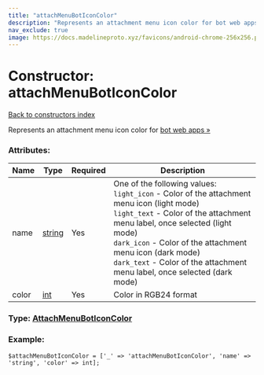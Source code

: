 ```yaml
---
title: "attachMenuBotIconColor"
description: "Represents an attachment menu icon color for bot web apps »"
nav_exclude: true
image: https://docs.madelineproto.xyz/favicons/android-chrome-256x256.png
---
```

# Constructor: attachMenuBotIconColor  
[Back to constructors index](/API_docs/constructors/index.html)



Represents an attachment menu icon color for [bot web apps »](https://core.telegram.org/api/bots/attach)

### Attributes:

| Name     |    Type       | Required | Description |
|----------|---------------|----------|-------------|
|name|[string](/API_docs/types/string.html) | Yes|One of the following values: <br>`light_icon` \- Color of the attachment menu icon (light mode) <br>`light_text` \- Color of the attachment menu label, once selected (light mode) <br>`dark_icon` \- Color of the attachment menu icon (dark mode) <br>`dark_text` \- Color of the attachment menu label, once selected (dark mode)|
|color|[int](/API_docs/types/int.html) | Yes|Color in RGB24 format|



### Type: [AttachMenuBotIconColor](/API_docs/types/AttachMenuBotIconColor.html)


### Example:

```
$attachMenuBotIconColor = ['_' => 'attachMenuBotIconColor', 'name' => 'string', 'color' => int];
```  
